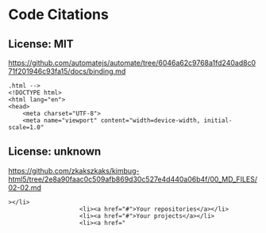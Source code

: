 # Code Citations

## License: MIT
https://github.com/automatejs/automate/tree/6046a62c9768a1fd240ad8c071f201946c93fa15/docs/binding.md

```
.html -->
<!DOCTYPE html>
<html lang="en">
<head>
    <meta charset="UTF-8">
    <meta name="viewport" content="width=device-width, initial-scale=1.0"
```


## License: unknown
https://github.com/zkakszkaks/kimbug-html5/tree/2e8a90faac0c509afb869d30c527e4d440a06b4f/00_MD_FILES/02-02.md

```
></li>
                    <li><a href="#">Your repositories</a></li>
                    <li><a href="#">Your projects</a></li>
                    <li><a href="
```

